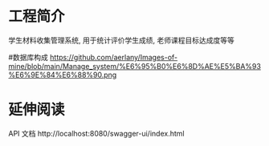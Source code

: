 # 工程简介

学生材料收集管理系统, 用于统计评价学生成绩, 老师课程目标达成度等等

#数据库构成
https://github.com/aerlany/Images-of-mine/blob/main/Manage_system/%E6%95%B0%E6%8D%AE%E5%BA%93%E6%9E%84%E6%88%90.png

# 延伸阅读

API 文档 http://localhost:8080/swagger-ui/index.html

